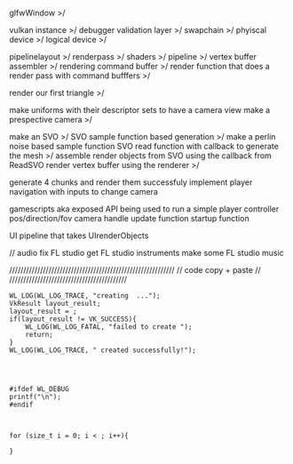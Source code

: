 glfwWindow >/

vulkan instance >/
debugger validation layer >/
swapchain >/
phyiscal device >/
logical device >/

pipelinelayout >/
renderpass >/
shaders >/
pipeline >/
vertex buffer assembler >/
rendering command buffer >/
render function that does a render pass with command bufffers >/

render our first triangle >/

make uniforms with their descriptor sets to have a camera view
make a prespective camera >/

make an SVO >/
SVO sample function based generation >/
make a perlin noise based sample function
SVO read function with callback to generate the mesh >/
assemble render objects from SVO using the callback from ReadSVO
render vertex buffer using the renderer >/

generate 4 chunks and render them successfuly
implement player navigation with inputs to change camera



gamescripts aka exposed API being used to run a simple player controller
    pos/direction/fov camera handle
    update function
    startup function

UI pipeline that takes UIrenderObjects

// audio
fix FL studio
get FL studio instruments
make some FL studio music









///////////////////////////////////////////////////////////
        // code copy + paste //
//////////////////////////////////////////


    WL_LOG(WL_LOG_TRACE, "creating  ...");
    VkResult layout_result;
    layout_result = ;
    if(layout_result != VK_SUCCESS){
        WL_LOG(WL_LOG_FATAL, "failed to create ");
        return;
    }
    WL_LOG(WL_LOG_TRACE, " created successfully!");




    #ifdef WL_DEBUG
    printf("\n");
    #endif



    for (size_t i = 0; i < ; i++){
        
    }




